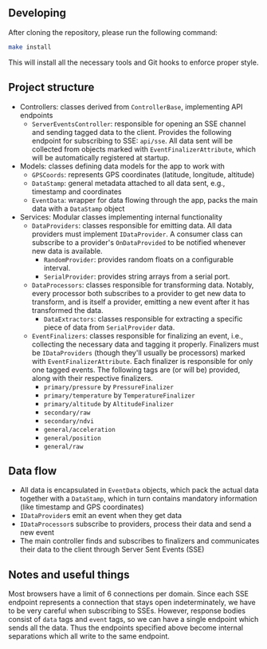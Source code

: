 ﻿## Developing

After cloning the repository, please run the following command:

```bash
make install
```

This will install all the necessary tools and Git hooks to enforce proper style.

## Project structure

- Controllers: classes derived from `ControllerBase`, implementing API endpoints
  - `ServerEventsController`: responsible for opening an SSE channel and sending tagged data to the client. Provides the following endpoint for subscribing to SSE: `api/sse`. All data sent will be collected from objects marked with `EventFinalizerAttribute`, which will be automatically registered at startup.
- Models: classes defining data models for the app to work with
  - `GPSCoords`: represents GPS coordinates (latitude, longitude, altitude)
  - `DataStamp`: general metadata attached to all data sent, e.g., timestamp and coordinates
  - `EventData`: wrapper for data flowing through the app, packs the main data with a `DataStamp` object
- Services: Modular classes implementing internal functionality
  - `DataProviders`: classes responsible for emitting data. All data providers must implement `IDataProvider`. A consumer class can subscribe to a provider's `OnDataProvided` to be notified whenever new data is available.
    - `RandomProvider`: provides random floats on a configurable interval.
    - `SerialProvider`: provides string arrays from a serial port.
  - `DataProcessors`: classes responsible for transforming data. Notably, every processor both subscribes to a provider to get new data to transform, and is itself a provider, emitting a new event after it has transformed the data.
    - `DataExtractors`: classes responsible for extracting a specific piece of data from `SerialProvider` data.
  - `EventFinalizers`: classes responsible for finalizing an event, i.e., collecting the necessary data and tagging it properly. Finalizers must be `IDataProviders` (though they'll usually be processors) marked with `EventFinalizerAttribute`. Each finalizer is responsible for only one tagged events. The following tags are (or will be) provided, along with their respective finalizers.
    - `primary/pressure` by `PressureFinalizer`
    - `primary/temperature` by `TemperatureFinalizer`
    - `primary/altitude` by `AltitudeFinalizer`
    - `secondary/raw`
    - `secondary/ndvi`
    - `general/acceleration`
    - `general/position`
    - `general/raw`

## Data flow

- All data is encapsulated in `EventData` objects, which pack the actual data together with a `DataStamp`, which in turn contains mandatory information (like timestamp and GPS coordinates)
- `IDataProvider`s emit an event when they get data
- `IDataProcessor`s subscribe to providers, process their data and send a new event
- The main controller finds and subscribes to finalizers and communicates their data to the client through Server Sent Events (SSE)

## Notes and useful things

Most browsers have a limit of 6 connections per domain. Since each SSE endpoint represents a connection that stays open indeterminately, we have to be very careful when subscribing to SSEs. However, response bodies consist of `data` tags and `event` tags, so we can have a single endpoint which sends all the data. Thus the endpoints specified above become internal separations which all write to the same endpoint.
